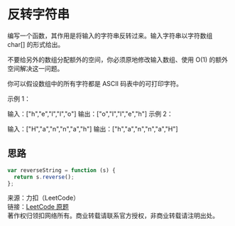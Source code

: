 # 反转字符串

编写一个函数，其作用是将输入的字符串反转过来。输入字符串以字符数组 char[] 的形式给出。

不要给另外的数组分配额外的空间，你必须原地修改输入数组、使用 O(1) 的额外空间解决这一问题。

你可以假设数组中的所有字符都是 ASCII 码表中的可打印字符。

示例 1：

输入：["h","e","l","l","o"]
输出：["o","l","l","e","h"]
示例 2：

输入：["H","a","n","n","a","h"]
输出：["h","a","n","n","a","H"]

## 思路

```js
var reverseString = function (s) {
  return s.reverse();
};
```

来源：力扣（LeetCode）  
链接：[LeetCode 原题](https://leetcode-cn.com/problems/reverse-string)  
著作权归领扣网络所有。商业转载请联系官方授权，非商业转载请注明出处。
